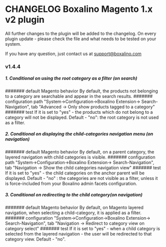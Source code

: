 # CHANGELOG Boxalino Magento 1.x v2 plugin 

All further changes to the plugin will be added to the changelog.
On every plugin update - please check the file and what needs to be tested on your system.

If you have any question, just contact us at support@boxalino.com


### v1.4.4
##### 1. Conditional on using the root category as a filter (on search)
####### default Magento behavior
By default, the products not belonging to a category are searchable and appear in the search results.
####### configuration path
"System->Configuration->Boxalino Extension-> Search-Navigation", tab "Advanced -> Only show products tagged to a category"
####### test
If it is set to "yes" - the products which do not belong to a category will not be displayed.
Default - "no": the root category is not used as a filter.

##### 2. Conditional on displaying the child-categories navigation menu (on navigation)
####### default Magento behavior
By default, on a parent category, the layered navigation with child categories is visible.
####### configuration path
"System->Configuration->Boxalino Extension-> Search-Navigation", tab "Navigation -> Show the child categories navigation view"
####### test
If it is set to "yes" - the child categories on the anchor parent will be displayed.
Default -  "no" : the categories are not visible as a filter, unless it is force-included from your Boxalino admin facets configuration.

##### 3. Conditional on redirecting to the child category(on navigation)
####### default Magento behavior
By default, on Magento layered navigation, when selecting a child-category, it is applied as a filter.
####### configuration
"System->Configuration->Boxalino Extension-> Search-Navigation", tab "Navigation -> Redirect to category view on category select"
####### test
If it is set to "yes" - when a child category is selected from the layered navigation - the user will be redirected to that category view.
Default - "no".